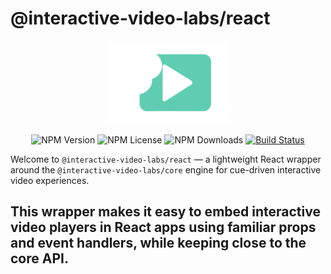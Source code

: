 # @interactive-video-labs/react
<p align="center">
  <img src="https://raw.githubusercontent.com/interactive-video-labs/docs/main/logo.svg" width="200px" alt="Interactive Video Labs Logo" />
</p>
<p align="center">
  <img src="https://img.shields.io/npm/v/@interactive-video-labs/react" alt="NPM Version" />
  <img src="https://img.shields.io/npm/l/@interactive-video-labs/react" alt="NPM License" />
  <img src="https://img.shields.io/npm/d18m/@interactive-video-labs/react?style=flat-square" alt="NPM Downloads" />
  <a href="https://github.com/interactive-video-labs/interactive-video-react-wrapper/actions">
    <img src="https://github.com/interactive-video-labs/interactive-video-react-wrapper/actions/workflows/release.yml/badge.svg" alt="Build Status" />
  </a>
</p>



Welcome to `@interactive-video-labs/react` — a lightweight React wrapper around the `@interactive-video-labs/core` engine for cue-driven interactive video experiences.

This wrapper makes it easy to embed interactive video players in React apps using familiar props and event handlers, while keeping close to the core API.
---